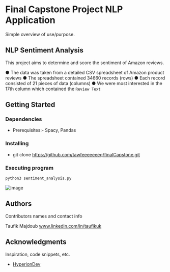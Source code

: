 # Final Capstone Project NLP Application

Simple overview of use/purpose.

## NLP Sentiment Analysis

This project aims to determine and score the sentiment of Amazon reviews.

● The data was taken from a detailed CSV spreadsheet of Amazon product reviews
● The spreadsheet contained 34660 records (rows)
● Each record consisted of 21 pieces of data (columns)
● We were most interested in the 17th column which contained the `Review Text`

## Getting Started

### Dependencies

* Prerequisites:- Spacy, Pandas

### Installing

* git clone https://github.com/tawfeeeeeeeq/finalCapstone.git

### Executing program

```
python3 sentiment_analysis.py
```
![image](https://github.com/tawfeeeeeeeq/finalCapstone/assets/893607/687a4372-1b66-4480-ac9f-96f3ffeca03e)


## Authors

Contributors names and contact info

Taufik Majdoub 
www.linkedin.com/in/taufikuk


## Acknowledgments

Inspiration, code snippets, etc.
* [HyperionDev](https://www.linkedin.com/school/hyperion-development-south-africa/)
